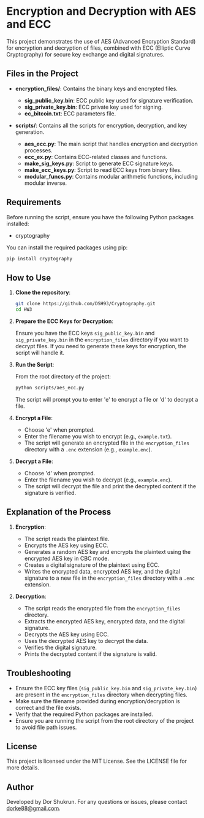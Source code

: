 
# Encryption and Decryption with AES and ECC

This project demonstrates the use of AES (Advanced Encryption Standard) for encryption and decryption of files, combined with ECC (Elliptic Curve Cryptography) for secure key exchange and digital signatures.

## Files in the Project

- **encryption_files/**: Contains the binary keys and encrypted files.
  - **sig_public_key.bin**: ECC public key used for signature verification.
  - **sig_private_key.bin**: ECC private key used for signing.
  - **ec_bitcoin.txt**: ECC parameters file.

- **scripts/**: Contains all the scripts for encryption, decryption, and key generation.
  - **aes_ecc.py**: The main script that handles encryption and decryption processes.
  - **ecc_ex.py**: Contains ECC-related classes and functions.
  - **make_sig_keys.py**: Script to generate ECC signature keys.
  - **make_ecc_keys.py**: Script to read ECC keys from binary files.
  - **modular_funcs.py**: Contains modular arithmetic functions, including modular inverse.

## Requirements

Before running the script, ensure you have the following Python packages installed:

- cryptography

You can install the required packages using pip:

```bash
pip install cryptography 
```

## How to Use

1. **Clone the repository**:
   
   ```bash
   git clone https://github.com/DSH93/Cryptography.git
   cd HW3
   ```

2. **Prepare the ECC Keys for Decryption**:
   
   Ensure you have the ECC keys `sig_public_key.bin` and `sig_private_key.bin` in the `encryption_files` directory if you want to decrypt files. If you need to generate these keys for encryption, the script will handle it.

3. **Run the Script**:

   From the root directory of the project:

   ```bash
   python scripts/aes_ecc.py
   ```

   The script will prompt you to enter 'e' to encrypt a file or 'd' to decrypt a file.

4. **Encrypt a File**:

   - Choose 'e' when prompted.
   - Enter the filename you wish to encrypt (e.g., `example.txt`).
   - The script will generate an encrypted file in the `encryption_files` directory with a `.enc` extension (e.g., `example.enc`).

5. **Decrypt a File**:

   - Choose 'd' when prompted.
   - Enter the filename you wish to decrypt (e.g., `example.enc`).
   - The script will decrypt the file and print the decrypted content if the signature is verified.

## Explanation of the Process

1. **Encryption**:

   - The script reads the plaintext file.
   - Encrypts the AES key using ECC.
   - Generates a random AES key and encrypts the plaintext using the encrypted AES key in CBC mode.
   - Creates a digital signature of the plaintext using ECC.
   - Writes the encrypted data, encrypted AES key, and the digital signature to a new file in the `encryption_files` directory with a `.enc` extension.

2. **Decryption**:

   - The script reads the encrypted file from the `encryption_files` directory.
   - Extracts the encrypted AES key, encrypted data, and the digital signature.
   - Decrypts the AES key using ECC.
   - Uses the decrypted AES key to decrypt the data.
   - Verifies the digital signature.
   - Prints the decrypted content if the signature is valid.

## Troubleshooting

- Ensure the ECC key files (`sig_public_key.bin` and `sig_private_key.bin`) are present in the `encryption_files` directory when decrypting files.
- Make sure the filename provided during encryption/decryption is correct and the file exists.
- Verify that the required Python packages are installed.
- Ensure you are running the script from the root directory of the project to avoid file path issues.

## License

This project is licensed under the MIT License. See the LICENSE file for more details.

## Author

Developed by Dor Shukrun. For any questions or issues, please contact dorke88@gmail.com.
```
